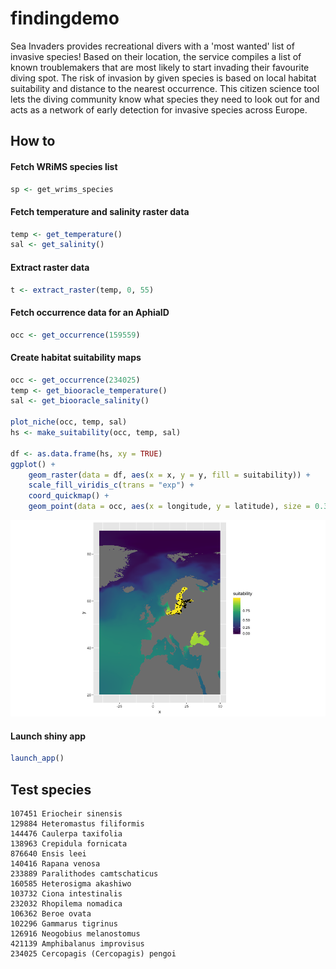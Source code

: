 # findingdemo

Sea Invaders provides recreational divers with a 'most wanted' list of invasive species! Based on their location, the service compiles a list of known troublemakers that are most likely to start invading their favourite diving spot. The risk of invasion by given species is based on local habitat suitability and distance to the nearest occurrence. This citizen science tool lets the diving community know what species they need to look out for and acts as a network of early detection for invasive species across Europe.

## How to
#### Fetch WRiMS species list

```r
sp <- get_wrims_species
```

#### Fetch temperature and salinity raster data

```r
temp <- get_temperature()
sal <- get_salinity()
```

#### Extract raster data

```r
t <- extract_raster(temp, 0, 55)
```

#### Fetch occurrence data for an AphiaID

```r
occ <- get_occurrence(159559)
```

#### Create habitat suitability maps

```r
occ <- get_occurrence(234025)
temp <- get_biooracle_temperature()
sal <- get_biooracle_salinity()

plot_niche(occ, temp, sal)
hs <- make_suitability(occ, temp, sal)

df <- as.data.frame(hs, xy = TRUE)
ggplot() +
    geom_raster(data = df, aes(x = x, y = y, fill = suitability)) +
    scale_fill_viridis_c(trans = "exp") +
    coord_quickmap() +
    geom_point(data = occ, aes(x = longitude, y = latitude), size = 0.3)
```

![suitability](cercopagis_pengoi.png)

#### Launch shiny app

```r
launch_app()
```

## Test species

```
107451 Eriocheir sinensis
129884 Heteromastus filiformis
144476 Caulerpa taxifolia
138963 Crepidula fornicata
876640 Ensis leei
140416 Rapana venosa
233889 Paralithodes camtschaticus
160585 Heterosigma akashiwo
103732 Ciona intestinalis
232032 Rhopilema nomadica
106362 Beroe ovata
102296 Gammarus tigrinus
126916 Neogobius melanostomus
421139 Amphibalanus improvisus
234025 Cercopagis (Cercopagis) pengoi
```
